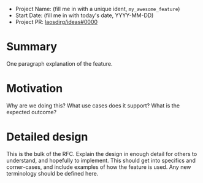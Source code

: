 - Project Name: (fill me in with a unique ident, `my_awesome_feature`)
- Start Date: (fill me in with today's date, YYYY-MM-DD)
- Project PR: [laosdirg/ideas#0000](https://github.com/laosdirg/ideas/pull/0000)

# Summary

[summary]: #summary

One paragraph explanation of the feature.

# Motivation

[motivation]: #motivation

Why are we doing this? What use cases does it support? What is the expected outcome?

# Detailed design

This is the bulk of the RFC. Explain the design in enough detail for others to understand, and hopefully to implement. This should get into specifics and corner-cases, and include examples of how the feature is used. Any new terminology should be defined here.

